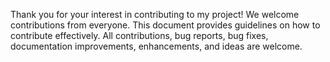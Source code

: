 Thank you for your interest in contributing to my project! We welcome contributions from everyone. 
This document provides guidelines on how to contribute effectively.
All contributions, bug reports, bug fixes, documentation improvements, enhancements, and ideas are welcome.
